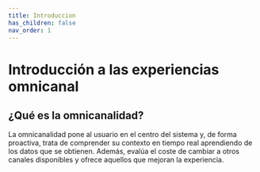 ```yaml
---
title: Introduccion
has_children: false
nav_order: 1
---
```


# Introducción a las experiencias omnicanal

## ¿Qué es la omnicanalidad?

La omnicanalidad pone al usuario en el centro del sistema y, de forma proactiva, trata de comprender su contexto en tiempo real aprendiendo de los datos que se obtienen. Además, evalúa el coste de cambiar a otros canales disponibles y ofrece aquellos que mejoran la experiencia.